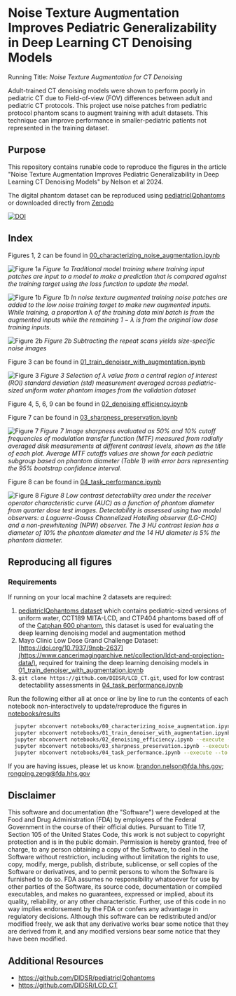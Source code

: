 # Noise Texture Augmentation Improves Pediatric Generalizability in Deep Learning CT Denoising Models

Running Title: *Noise Texture Augmentation for CT Denoising*

Adult-trained CT denoising models were shown to perform poorly in pediatric CT due to Field-of-view (FOV) differences between adult and pediatric CT protocols. This project use noise patches from pediatric protocol phantom scans to augment training with adult datasets. This technique can improve performance in smaller-pediatric patients not represented in the training dataset.

## Purpose

This repository contains runable code to reproduce the figures in the article "Noise Texture Augmentation Improves Pediatric Generalizability in Deep Learning CT Denoising Models" by Nelson et al 2024.

The digital phantom dataset can be reproduced using [pediatricIQphantoms](https://github.com/DIDSR/pediatricIQphantoms) or downloaded directly from [Zenodo](https://zenodo.org/doi/10.5281/zenodo.10064035)

[![DOI](https://zenodo.org/badge/DOI/10.5281/zenodo.11267694.svg)](https://doi.org/10.5281/zenodo.11267694)

## Index

Figures 1, 2 can be found in [00_characterizing_noise_augmentation.ipynb](notebooks/00_characterizing_noise_augmentation.ipynb)

![Figure 1a](notebooks/images/for_word/traditional.png)
*Figure 1a Traditional model training where training input patches are input to a model to make a prediction that is compared against the training target using the loss function to update the model.*

![Figure 1b](notebooks/images/for_word/augmented.png)
*Figure 1b In noise texture augmented training noise patches are added to the low noise training target to make new augmented inputs. While training, a proportion λ of the training data mini batch is from the augmented inputs while the remaining 1 − λ is from the original low dose training inputs.*

![Figure 2b](notebooks/results/fig2b_noise_texture_image_comparison.png)
*Figure 2b Subtracting the repeat scans yields size-specific noise images*

Figure 3 can be found in [01_train_denoiser_with_augmentation.ipynb](notebooks/01_train_denoiser_with_augmentation.ipynb)

![Figure 3](notebooks/results/fig3_lambda_selection.png)
*Figure 3 Selection of  λ value from a central region of interest (ROI) standard deviation (std) measurement averaged across pediatric-sized uniform water phantom images from the validation dataset*

Figure 4, 5, 6, 9 can be found in [02_denoising efficiency.ipynb](notebooks/02_denoising_efficiency.ipynb)

Figure 7 can be found in [03_sharpness_preservation.ipynb](notebooks/03_sharpness_preservation.ipynb)

![Figure 7](notebooks/results/fig7_image_sharpness.png)
*Figure 7 Image sharpness evaluated as 50% and 10% cutoff frequencies of modulation transfer function (MTF) measured from radially averaged disk measurements at different contrast levels, shown as the title of each plot. Average MTF cutoffs values are shown for each pediatric subgroup based on phantom diameter (Table 1) with error bars representing the 95% bootstrap confidence interval.*

Figure 8 can be found in [04_task_performance.ipynb](notebooks/04_task_performance.ipynb)

![Figure 8](notebooks/results/fig8_task_performance.png)
*Figure 8 Low contrast detectability area under the receiver operator characteristic curve (AUC) as a function of phantom diameter from quarter dose test images. Detectability is assessed using two model observers: a Laguerre-Gauss Channelized Hotelling observer (LG-CHO) and a non-prewhitening (NPW) observer. The 3 HU contrast lesion has a diameter of 10% the phantom diameter and the 14 HU diameter is 5% the phantom diameter.*

## Reproducing all figures

### Requirements

If running on your local machine 2 datasets are required:

1. [pediatricIQphantoms dataset](https://zenodo.org/doi/10.5281/zenodo.10064035) which contains pediatric-sized versions of uniform water, CCT189 MITA-LCD, and CTP404 phantoms based off of of the [Catphan 600 phantom](https://www.phantomlab.com/catphan-600), this dataset is used for evaluating the deep learning denoising model and augmentation method
2. Mayo Clinic Low Dose Grand Challenge Dataset: [https://doi.org/10.7937/9npb-2637](https://www.cancerimagingarchive.net/collection/ldct-and-projection-data/), required for training the deep learning denoising models in [01_train_denoiser_with_augmentation.ipynb](notebooks/01_train_denoiser_with_augmentation.ipynb)
3. `git clone https://github.com/DIDSR/LCD_CT.git`, used for low contrast detectability assessments in [04_task_performance.ipynb](notebooks/04_task_performance.ipynb)

Run the following either all at once or line by line to run the contents of each notebook non-interactively to update/reproduce the figures in [notebooks/results](notebooks/results)

```bash
  jupyter nbconvert notebooks/00_characterizing_noise_augmentation.ipynb --execute --to notebook --inplace
  jupyter nbconvert notebooks/01_train_denoiser_with_augmentation.ipynb --execute --to notebook --inplace
  jupyter nbconvert notebooks/02_denoising_efficiency.ipynb --execute --to notebook --inplace
  jupyter nbconvert notebooks/03_sharpness_preservation.ipynb --execute --to notebook --inplace
  jupyter nbconvert notebooks/04_task_performance.ipynb --execute --to notebook --inplace
```

If you are having issues, please let us know.
[brandon.nelson@fda.hhs.gov](mailto:brandon.nelson@fda.hhs.gov); [rongping.zeng@fda.hhs.gov](rongping.zeng@fda.hhs.gov)

## Disclaimer

This software and documentation (the "Software") were developed at the Food and Drug Administration (FDA) by employees of the Federal Government in the course of their official duties. Pursuant to Title 17, Section 105 of the United States Code, this work is not subject to copyright protection and is in the public domain. Permission is hereby granted, free of charge, to any person obtaining a copy of the Software, to deal in the Software without restriction, including without limitation the rights to use, copy, modify, merge, publish, distribute, sublicense, or sell copies of the Software or derivatives, and to permit persons to whom the Software is furnished to do so. FDA assumes no responsibility whatsoever for use by other parties of the Software, its source code, documentation or compiled executables, and makes no guarantees, expressed or implied, about its quality, reliability, or any other characteristic. Further, use of this code in no way implies endorsement by the FDA or confers any advantage in regulatory decisions. Although this software can be redistributed and/or modified freely, we ask that any derivative works bear some notice that they are derived from it, and any modified versions bear some notice that they have been modified.

## Additional Resources

- https://github.com/DIDSR/pediatricIQphantoms
- https://github.com/DIDSR/LCD_CT
